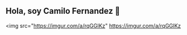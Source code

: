 ## Hola, soy Camilo Fernandez 👋
<img src="https://imgur.com/a/rqGGlKz"
https://imgur.com/a/rqGGlKz



  

